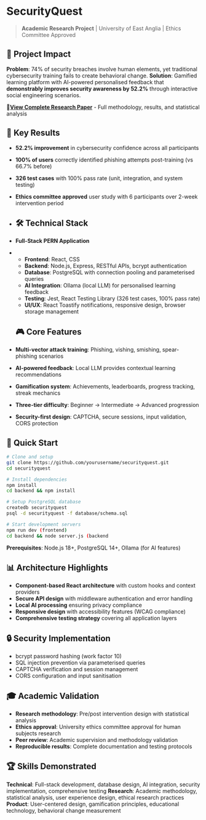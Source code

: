 # SecurityQuest

> **Academic Research Project** | University of East Anglia | Ethics Committee Approved

## 🚀 Project Impact
**Problem**: 74% of security breaches involve human elements, yet traditional cybersecurity training fails to create behavioral change.
**Solution**: Gamified learning platform with AI-powered personalised feedback that **demonstrably improves security awareness by 52.2%** through interactive social engineering scenarios.

**📄[View Complete Research Paper](./Final_Year_Report.pdf)** - Full methodology, results, and statistical analysis

## 🎯 Key Results
- **52.2% improvement** in cybersecurity confidence across all participants
- **100% of users** correctly identified phishing attempts post-training (vs 66.7% before)
- **326 test cases** with 100% pass rate (unit, integration, and system testing)
- **Ethics committee approved** user study with 6 participants over 2-week intervention period

- ## 🛠️ Technical Stack
- **Full-Stack PERN Application**
- - **Frontend**: React, CSS
  - **Backend**: Node.js, Express, RESTful APIs, bcrypt authentication
  - **Database**: PostgreSQL with connection pooling and parameterised queries
  - **AI Integration**: Ollama (local LLM) for personalised learning feedback
  - **Testing**: Jest, React Testing Library (326 test cases, 100% pass rate)
  - **UI/UX**: React Toastify notifications, responsive design, browser storage management
 
  ## 🎮 Core Features
- **Multi-vector attack training**: Phishing, vishing, smishing, spear-phishing scenarios
- **AI-powered feedback**: Local LLM provides contextual learning recommendations
- **Gamification system**: Achievements, leaderboards, progress tracking, streak mechanics
- **Three-tier difficulty**: Beginner → Intermediate → Advanced progression
- **Security-first design**: CAPTCHA, secure sessions, input validation, CORS protection

 ## 🚀 Quick Start
```bash
# Clone and setup
git clone https://github.com/yourusername/securityquest.git
cd securityquest

# Install dependencies
npm install
cd backend && npm install

# Setup PostgreSQL database
createdb securityquest
psql -d securityquest -f database/schema.sql

# Start development servers
npm run dev (frontend)
cd backend && node server.js (backend
```

**Prerequisites**: Node.js 18+, PostgreSQL 14+, Ollama (for AI features)
## 📊 Architecture Highlights

- **Component-based React architecture** with custom hooks and context providers
- **Secure API design** with middleware authentication and error handling
- **Local AI processing** ensuring privacy compliance
- **Responsive design** with accessibility features (WCAG compliance)
- **Comprehensive testing strategy** covering all application layers

## 🔒 Security Implementation

- bcrypt password hashing (work factor 10)
- SQL injection prevention via parameterised queries
- CAPTCHA verification and session management
- CORS configuration and input sanitisation

## 🎓 Academic Validation

- **Research methodology**: Pre/post intervention design with statistical analysis
- **Ethics approval**: University ethics committee approval for human subjects research
- **Peer review**: Academic supervision and methodology validation
- **Reproducible results**: Complete documentation and testing protocols

## 🏆 Skills Demonstrated

**Technical**: Full-stack development, database design, AI integration, security implementation, comprehensive testing
**Research**: Academic methodology, statistical analysis, user experience design, ethical research practices
**Product**: User-centered design, gamification principles, educational technology, behavioral change measurement
